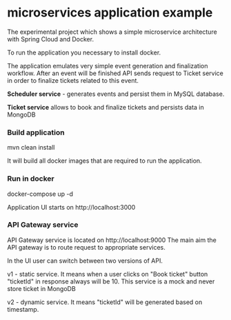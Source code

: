 # microservices application example

The experimental project which shows a simple microservice architecture with Spring Cloud and Docker. 

To run the application you necessary to install docker.

The application emulates very simple event generation and finalization workflow. After an event will be finished API sends
request to Ticket service in order to finalize tickets related to this event.

**Scheduler service** - generates events and persist them in MySQL database.

**Ticket service** allows to book and finalize tickets and persists data in MongoDB 

### Build application
mvn clean install

It will build all docker images that are required to run the application.

### Run in docker

docker-compose up -d

Application UI starts on http://localhost:3000

### API Gateway service
API Gateway service is located on http://localhost:9000 
The main aim the API gateway is to route request to appropriate services.

In the UI user can switch between two versions of API.

v1 - static service. It means when a user clicks on "Book ticket" button "ticketId" in response always will be 10. This service is a mock and never store ticket in MongoDB

v2 - dynamic service. It means "ticketId" will be generated based on timestamp.  
 

